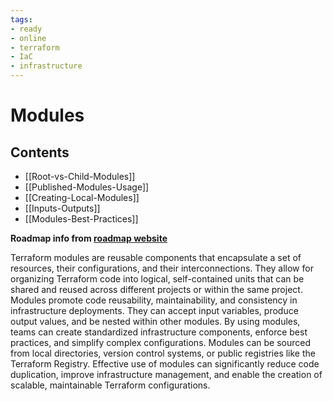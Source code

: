 ```yaml
---
tags:
- ready
- online
- terraform
- IaC
- infrastructure
---
```


# Modules

## Contents

- [[Root-vs-Child-Modules]]
- [[Published-Modules-Usage]]
- [[Creating-Local-Modules]]
- [[Inputs-Outputs]]
- [[Modules-Best-Practices]]

__Roadmap info from [roadmap website](https://roadmap.sh/terraform/modules@6vs1VvjeILgAPLL6g7dfy)__

Terraform modules are reusable components that encapsulate a set of resources, their configurations, and their interconnections. They allow for organizing Terraform code into logical, self-contained units that can be shared and reused across different projects or within the same project. Modules promote code reusability, maintainability, and consistency in infrastructure deployments. They can accept input variables, produce output values, and be nested within other modules. By using modules, teams can create standardized infrastructure components, enforce best practices, and simplify complex configurations. Modules can be sourced from local directories, version control systems, or public registries like the Terraform Registry. Effective use of modules can significantly reduce code duplication, improve infrastructure management, and enable the creation of scalable, maintainable Terraform configurations.
